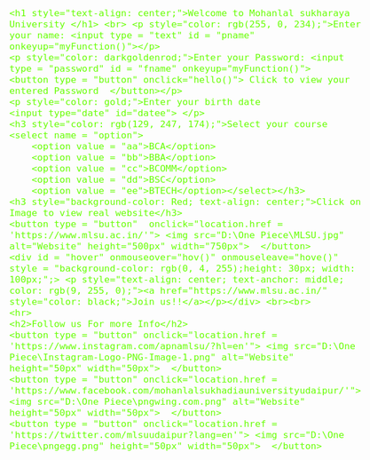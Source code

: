 <html>
<head>
    <script>
        function hello() {
            
            var u = document.getElementById("fname");
            alert (" Your Password is " + u.value);
            

        }
        function myFunction(){
            var x = document.getElementById("fname");
            x.value = x.value.toUpperCase();
        }
        function hov()
        {
            var e = document.getElementById('hover');
            e.style = "background-color: rgb(255, 0, 255);height: 30px; width: 100px;"; //e.style.display = 'none';
            
        }
        function hove()
        {
            var e = document.getElementById('hover');
           e.style = "background-color: rgb(0, 4, 255);height: 30px; width: 100px;"; 
        }
</script>
</head>
<body background="C:\Users\arnav\Desktop\photo-1553095066-5014bc7b7f2d.jpeg" style="color: rgb(102, 255, 0); font-size: large; font-family: 'Times New Roman', Times, serif;" >
    
    <h1 style="text-align: center;">Welcome to Mohanlal sukharaya University </h1> <br> <p style="color: rgb(255, 0, 234);">Enter your name: <input type = "text" id = "pname" onkeyup="myFunction()"></p>
    <p style="color: darkgoldenrod;">Enter your Password: <input type = "password" id = "fname" onkeyup="myFunction()">
    <button type = "button" onclick="hello()"> Click to view your entered Password  </button></p>
    <p style="color: gold;">Enter your birth date
    <input type="date" id="datee"> </p>
    <h3 style="color: rgb(129, 247, 174);">Select your course
    <select name = "option">
        <option value = "aa">BCA</option>
        <option value = "bb">BBA</option>
        <option value = "cc">BCOMM</option>
        <option value = "dd">BSC</option>
        <option value = "ee">BTECH</option></select></h3>
    <h3 style="background-color: Red; text-align: center;">Click on Image to view real website</h3>
    <button type = "button"  onclick="location.href = 'https://www.mlsu.ac.in/'"> <img src="D:\One Piece\MLSU.jpg"  alt="Website" height="500px" width="750px">  </button>
    <div id = "hover" onmouseover="hov()" onmouseleave="hove()" 
    style = "background-color: rgb(0, 4, 255);height: 30px; width: 100px;";> <p style="text-align: center; text-anchor: middle; color: rgb(9, 255, 0);"><a href="https://www.mlsu.ac.in/" style="color: black;">Join us!!</a></p></div> <br><br>
    <hr>
    <h2>Follow us For more Info</h2>
    <button type = "button" onclick="location.href = 'https://www.instagram.com/apnamlsu/?hl=en'"> <img src="D:\One Piece\Instagram-Logo-PNG-Image-1.png" alt="Website" height="50px" width="50px">  </button>
    <button type = "button" onclick="location.href = 'https://www.facebook.com/mohanlalsukhadiauniversityudaipur/'"> <img src="D:\One Piece\pngwing.com.png" alt="Website" height="50px" width="50px">  </button>
    <button type = "button" onclick="location.href = 'https://twitter.com/mlsuudaipur?lang=en'"> <img src="D:\One Piece\pngegg.png" height="50px" width="50px">  </button>
   
    
</body>
</html>
